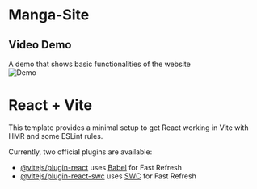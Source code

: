 
# Manga-Site  
## Video Demo  
A demo that shows basic functionalities of the website  
<img src='https://github.com/JianHua-Deng/temp-gif/blob/main/manga-site-preview-ezgif.com-resize.gif' title='Demo' alt='Demo'>
# React + Vite

This template provides a minimal setup to get React working in Vite with HMR and some ESLint rules.

Currently, two official plugins are available:

- [@vitejs/plugin-react](https://github.com/vitejs/vite-plugin-react/blob/main/packages/plugin-react/README.md) uses [Babel](https://babeljs.io/) for Fast Refresh
- [@vitejs/plugin-react-swc](https://github.com/vitejs/vite-plugin-react-swc) uses [SWC](https://swc.rs/) for Fast Refresh

